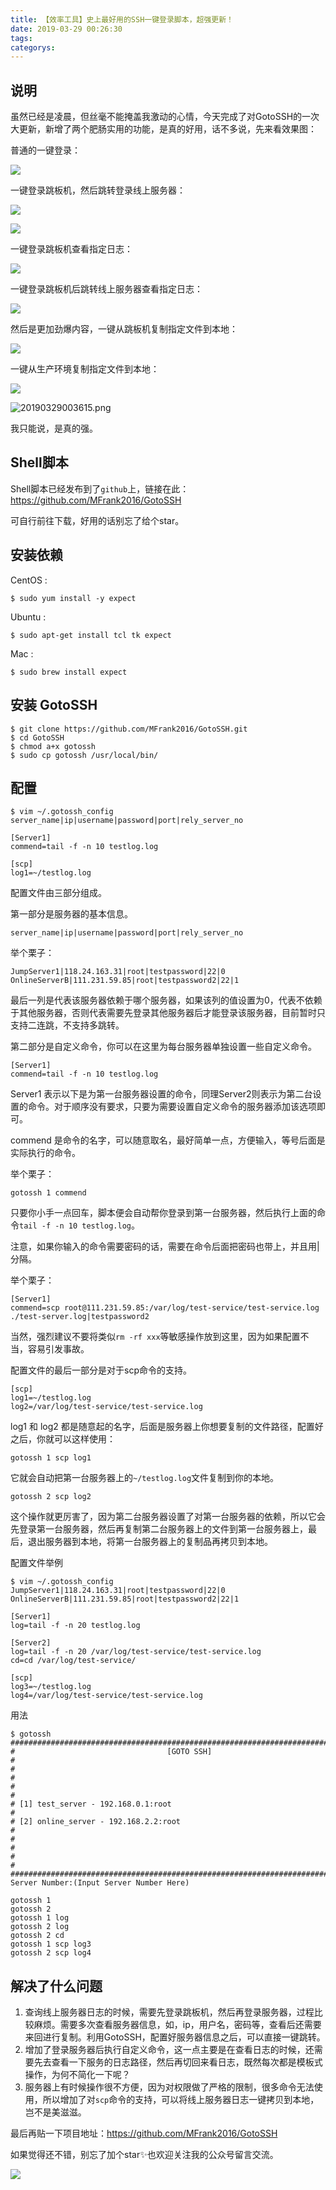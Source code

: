 ```yaml
---
title: 【效率工具】史上最好用的SSH一键登录脚本，超强更新！
date: 2019-03-29 00:26:30
tags:
categorys:
---
```


## 说明

虽然已经是凌晨，但丝毫不能掩盖我激动的心情，今天完成了对GotoSSH的一次大更新，新增了两个肥肠实用的功能，是真的好用，话不多说，先来看效果图：

普通的一键登录：

![](https://i.loli.net/2019/03/29/5c9cf654b339b.gif)

一键登录跳板机，然后跳转登录线上服务器：

![](https://i.loli.net/2019/03/29/5c9cf6c81ad1f.gif)

![](https://i.loli.net/2019/03/29/5c9cf6ee38d18.gif)

一键登录跳板机查看指定日志：

![](https://i.loli.net/2019/03/29/5c9cf72b7b707.gif)

一键登录跳板机后跳转线上服务器查看指定日志：

![](https://i.loli.net/2019/03/29/5c9cf76aad6ac.gif)

然后是更加劲爆内容，一键从跳板机复制指定文件到本地：

![](https://i.loli.net/2019/03/29/5c9cf782c0db4.gif)

一键从生产环境复制指定文件到本地：

![](https://i.loli.net/2019/03/29/5c9cf7b506db0.gif)

![20190329003615.png](https://i.loli.net/2019/03/29/5c9cf80147c31.png)

我只能说，是真的强。

## Shell脚本

Shell脚本已经发布到了`github`上，链接在此：https://github.com/MFrank2016/GotoSSH

可自行前往下载，好用的话别忘了给个star。

## 安装依赖

CentOS :
```
$ sudo yum install -y expect
```

Ubuntu :
```
$ sudo apt-get install tcl tk expect
```

Mac :
```
$ sudo brew install expect
```

## 安装 GotoSSH

```
$ git clone https://github.com/MFrank2016/GotoSSH.git
$ cd GotoSSH
$ chmod a+x gotossh
$ sudo cp gotossh /usr/local/bin/
```

## 配置

```
$ vim ~/.gotossh_config
server_name|ip|username|password|port|rely_server_no

[Server1]
commend=tail -f -n 10 testlog.log

[scp]
log1=~/testlog.log
```

配置文件由三部分组成。

第一部分是服务器的基本信息。

```
server_name|ip|username|password|port|rely_server_no
```

举个栗子：

```
JumpServer1|118.24.163.31|root|testpassword|22|0
OnlineServerB|111.231.59.85|root|testpassword2|22|1
```

最后一列是代表该服务器依赖于哪个服务器，如果该列的值设置为0，代表不依赖于其他服务器，否则代表需要先登录其他服务器后才能登录该服务器，目前暂时只支持二连跳，不支持多跳转。

第二部分是自定义命令，你可以在这里为每台服务器单独设置一些自定义命令。

```
[Server1]
commend=tail -f -n 10 testlog.log
```

Server1 表示以下是为第一台服务器设置的命令，同理Server2则表示为第二台设置的命令。对于顺序没有要求，只要为需要设置自定义命令的服务器添加该选项即可。

commend 是命令的名字，可以随意取名，最好简单一点，方便输入，等号后面是实际执行的命令。

举个栗子：

```
gotossh 1 commend
```

只要你小手一点回车，脚本便会自动帮你登录到第一台服务器，然后执行上面的命令`tail -f -n 10 testlog.log`。

注意，如果你输入的命令需要密码的话，需要在命令后面把密码也带上，并且用|分隔。

举个栗子：

```
[Server1]
commend=scp root@111.231.59.85:/var/log/test-service/test-service.log ./test-server.log|testpassword2
```

当然，强烈建议不要将类似`rm -rf xxx`等敏感操作放到这里，因为如果配置不当，容易引发事故。

配置文件的最后一部分是对于scp命令的支持。

```
[scp]
log1=~/testlog.log
log2=/var/log/test-service/test-service.log
```

log1 和 log2 都是随意起的名字，后面是服务器上你想要复制的文件路径，配置好之后，你就可以这样使用：

```
gotossh 1 scp log1
```

它就会自动把第一台服务器上的`~/testlog.log`文件复制到你的本地。

```
gotossh 2 scp log2
```

这个操作就更厉害了，因为第二台服务器设置了对第一台服务器的依赖，所以它会先登录第一台服务器，然后再复制第二台服务器上的文件到第一台服务器上，最后，退出服务器到本地，将第一台服务器上的复制品再拷贝到本地。

配置文件举例
```
$ vim ~/.gotossh_config
JumpServer1|118.24.163.31|root|testpassword|22|0
OnlineServerB|111.231.59.85|root|testpassword2|22|1

[Server1]
log=tail -f -n 20 testlog.log

[Server2]
log=tail -f -n 20 /var/log/test-service/test-service.log
cd=cd /var/log/test-service/

[scp]
log3=~/testlog.log
log4=/var/log/test-service/test-service.log
```

用法
```
$ gotossh
######################################################################################
#                                  [GOTO SSH]                                        #
#                                                                                    #
#                                                                                    #
# [1] test_server - 192.168.0.1:root                                                 #
# [2] online_server - 192.168.2.2:root                                               #
#                                                                                    #
#                                                                                    #
######################################################################################
Server Number:(Input Server Number Here)
```

```
gotossh 1
gotossh 2
gotossh 1 log
gotossh 2 log
gotossh 2 cd
gotossh 1 scp log3
gotossh 2 scp log4
```

## 解决了什么问题

1. 查询线上服务器日志的时候，需要先登录跳板机，然后再登录服务器，过程比较麻烦。需要多次查看服务器信息，如，ip，用户名，密码等，查看后还需要来回进行复制。利用GotoSSH，配置好服务器信息之后，可以直接一键跳转。
2. 增加了登录服务器后执行自定义命令，这一点主要是在查看日志的时候，还需要先去查看一下服务的日志路径，然后再切回来看日志，既然每次都是模板式操作，为何不简化一下呢？
3. 服务器上有时候操作很不方便，因为对权限做了严格的限制，很多命令无法使用，所以增加了对`scp`命令的支持，可以将线上服务器日志一键拷贝到本地，岂不是美滋滋。

最后再贴一下项目地址：https://github.com/MFrank2016/GotoSSH

如果觉得还不错，别忘了加个star✨也欢迎关注我的公众号留言交流。

![](https://i.loli.net/2019/03/14/5c8a58ba229ca.png)

